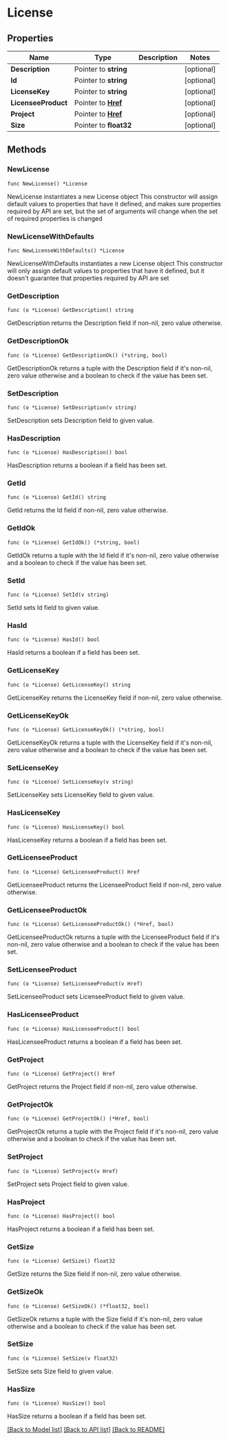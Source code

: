 # License

## Properties

Name | Type | Description | Notes
------------ | ------------- | ------------- | -------------
**Description** | Pointer to **string** |  | [optional] 
**Id** | Pointer to **string** |  | [optional] 
**LicenseKey** | Pointer to **string** |  | [optional] 
**LicenseeProduct** | Pointer to [**Href**](Href.md) |  | [optional] 
**Project** | Pointer to [**Href**](Href.md) |  | [optional] 
**Size** | Pointer to **float32** |  | [optional] 

## Methods

### NewLicense

`func NewLicense() *License`

NewLicense instantiates a new License object
This constructor will assign default values to properties that have it defined,
and makes sure properties required by API are set, but the set of arguments
will change when the set of required properties is changed

### NewLicenseWithDefaults

`func NewLicenseWithDefaults() *License`

NewLicenseWithDefaults instantiates a new License object
This constructor will only assign default values to properties that have it defined,
but it doesn't guarantee that properties required by API are set

### GetDescription

`func (o *License) GetDescription() string`

GetDescription returns the Description field if non-nil, zero value otherwise.

### GetDescriptionOk

`func (o *License) GetDescriptionOk() (*string, bool)`

GetDescriptionOk returns a tuple with the Description field if it's non-nil, zero value otherwise
and a boolean to check if the value has been set.

### SetDescription

`func (o *License) SetDescription(v string)`

SetDescription sets Description field to given value.

### HasDescription

`func (o *License) HasDescription() bool`

HasDescription returns a boolean if a field has been set.

### GetId

`func (o *License) GetId() string`

GetId returns the Id field if non-nil, zero value otherwise.

### GetIdOk

`func (o *License) GetIdOk() (*string, bool)`

GetIdOk returns a tuple with the Id field if it's non-nil, zero value otherwise
and a boolean to check if the value has been set.

### SetId

`func (o *License) SetId(v string)`

SetId sets Id field to given value.

### HasId

`func (o *License) HasId() bool`

HasId returns a boolean if a field has been set.

### GetLicenseKey

`func (o *License) GetLicenseKey() string`

GetLicenseKey returns the LicenseKey field if non-nil, zero value otherwise.

### GetLicenseKeyOk

`func (o *License) GetLicenseKeyOk() (*string, bool)`

GetLicenseKeyOk returns a tuple with the LicenseKey field if it's non-nil, zero value otherwise
and a boolean to check if the value has been set.

### SetLicenseKey

`func (o *License) SetLicenseKey(v string)`

SetLicenseKey sets LicenseKey field to given value.

### HasLicenseKey

`func (o *License) HasLicenseKey() bool`

HasLicenseKey returns a boolean if a field has been set.

### GetLicenseeProduct

`func (o *License) GetLicenseeProduct() Href`

GetLicenseeProduct returns the LicenseeProduct field if non-nil, zero value otherwise.

### GetLicenseeProductOk

`func (o *License) GetLicenseeProductOk() (*Href, bool)`

GetLicenseeProductOk returns a tuple with the LicenseeProduct field if it's non-nil, zero value otherwise
and a boolean to check if the value has been set.

### SetLicenseeProduct

`func (o *License) SetLicenseeProduct(v Href)`

SetLicenseeProduct sets LicenseeProduct field to given value.

### HasLicenseeProduct

`func (o *License) HasLicenseeProduct() bool`

HasLicenseeProduct returns a boolean if a field has been set.

### GetProject

`func (o *License) GetProject() Href`

GetProject returns the Project field if non-nil, zero value otherwise.

### GetProjectOk

`func (o *License) GetProjectOk() (*Href, bool)`

GetProjectOk returns a tuple with the Project field if it's non-nil, zero value otherwise
and a boolean to check if the value has been set.

### SetProject

`func (o *License) SetProject(v Href)`

SetProject sets Project field to given value.

### HasProject

`func (o *License) HasProject() bool`

HasProject returns a boolean if a field has been set.

### GetSize

`func (o *License) GetSize() float32`

GetSize returns the Size field if non-nil, zero value otherwise.

### GetSizeOk

`func (o *License) GetSizeOk() (*float32, bool)`

GetSizeOk returns a tuple with the Size field if it's non-nil, zero value otherwise
and a boolean to check if the value has been set.

### SetSize

`func (o *License) SetSize(v float32)`

SetSize sets Size field to given value.

### HasSize

`func (o *License) HasSize() bool`

HasSize returns a boolean if a field has been set.


[[Back to Model list]](../README.md#documentation-for-models) [[Back to API list]](../README.md#documentation-for-api-endpoints) [[Back to README]](../README.md)


